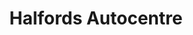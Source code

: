 ---
title: "Halfords Autocentre"
url: /ipswich/halfords-autocentre-holywells-close/
shop: car repair
---